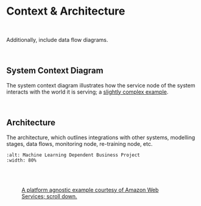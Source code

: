 # Context & Architecture

<br>

Additionally, include data flow diagrams.

<br>

## System Context Diagram

The system context diagram illustrates how the service node of the system interacts with the world it is serving; a 
[slightly complex example](https://docs.conda.io/projects/conda/en/4.14.x/architecture.html#level-1-context).

<br>

## Architecture

The architecture, which outlines integrations with other systems, modelling stages, data flows, monitoring node, 
re-training node, etc.

```{image} ../../../assets/ml-lifecycle.png
:alt: Machine Learning Dependent Business Project
:width: 80%

```

<br>
<br>

<figure>
<figcaption><a href="https://docs.aws.amazon.com/wellarchitected/latest/machine-learning-lens/ml-lifecycle-architecture
-diagram.html" target="_blank">A platform agnostic example courtesy of Amazon Web Services; scroll down.</a>
</figcaption>
</figure>

<br>
<br>

<br>
<br>

<br>
<br>

<br>
<br>
